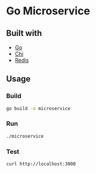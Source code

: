 # Go Microservice

## Built with

- [Go](https://golang.org/)
- [Chi](https://github.com/go-chi/chi)
- [Redis](https://upstash.com/)

## Usage

### Build

```bash
go build -o microservice
```

### Run

```bash
./microservice
```

### Test

```bash
curl http://localhost:3000
```
